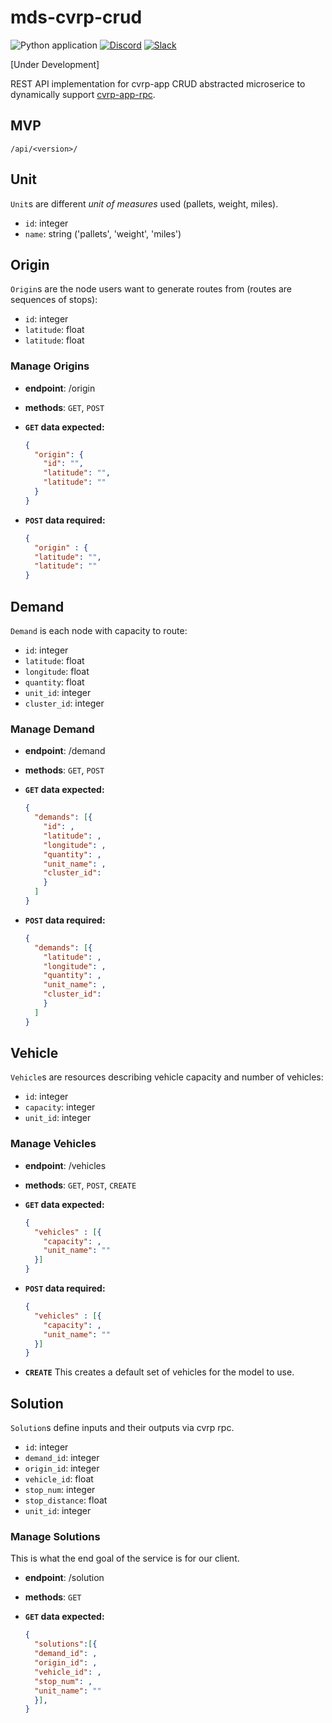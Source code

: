 # mds-cvrp-crud

![Python application](https://github.com/andromia/mds-cvrp-crud/workflows/Python%20application/badge.svg)
[![Discord](https://img.shields.io/discord/721862473132540007?label=discord&style=plastic)](https://discord.gg/wg7xSAf)
[![Slack](https://img.shields.io/badge/slack-workspace-orange)](https://join.slack.com/t/andromiasoftware/shared_invite/zt-felqfjhs-Tvma8OYuCExxdmQgHOIGsg)

[Under Development]

REST API implementation for cvrp-app CRUD abstracted microserice to dynamically support [cvrp-app-rpc](https://github.com/andromia/cvrp-app-rpc).

## MVP

`/api/<version>/`

## Unit

`Unit`s are different _unit of measures_ used (pallets, weight, miles).

- `id`: integer
- `name`: string ('pallets', 'weight', 'miles')

## Origin

`Origin`s are the node users want to generate routes from (routes are sequences of stops):

- `id`: integer
- `latitude`: float
- `latitude`: float

### Manage Origins

- **endpoint**: /origin
- **methods**: `GET`, `POST`
- **`GET` data expected:**

  ```json
  {
    "origin": {
      "id": "",
      "latitude": "",
      "latitude": ""
    }
  }
  ```

- **`POST` data required:**

  ```json
  {
    "origin" : {
    "latitude": "",
    "latitude": ""
  }
  ```

## Demand

`Demand` is each node with capacity to route:

- `id`: integer
- `latitude`: float
- `longitude`: float
- `quantity`: float
- `unit_id`: integer
- `cluster_id`: integer

### Manage Demand

- **endpoint**: /demand
- **methods**: `GET`, `POST`
- **`GET` data expected:**

  ```json
  {
    "demands": [{
      "id": ,
      "latitude": ,
      "longitude": ,
      "quantity": ,
      "unit_name": ,
      "cluster_id":
      }
    ]
  }
  ```

- **`POST` data required:**

  ```json
  {
    "demands": [{
      "latitude": ,
      "longitude": ,
      "quantity": ,
      "unit_name": ,
      "cluster_id":
      }
    ]
  }
  ```

## Vehicle

`Vehicle`s are resources describing vehicle capacity and number of vehicles:

- `id`: integer
- `capacity`: integer
- `unit_id`: integer

### Manage Vehicles

- **endpoint**: /vehicles
- **methods**: `GET`, `POST`, `CREATE`
- **`GET` data expected:**

  ```json
  {
    "vehicles" : [{
      "capacity": ,
      "unit_name": ""
    }]
  }
  ```

- **`POST` data required:**

  ```json
  {
    "vehicles" : [{
      "capacity": ,
      "unit_name": ""
    }]
  }
  ```

- **`CREATE`**
  This creates a default set of vehicles for the model to use.

## Solution

`Solution`s define inputs and their outputs via cvrp rpc.

- `id`: integer
- `demand_id`: integer
- `origin_id`: integer
- `vehicle_id`: float
- `stop_num`: integer
- `stop_distance`: float
- `unit_id`: integer

### Manage Solutions

This is what the end goal of the service is for our client.

- **endpoint**: /solution
- **methods**: `GET`
- **`GET` data expected:**

  ```json
  {
    "solutions":[{
    "demand_id": ,
    "origin_id": ,
    "vehicle_id": ,
    "stop_num": ,
    "unit_name": ""
    }],
  }
  ```
